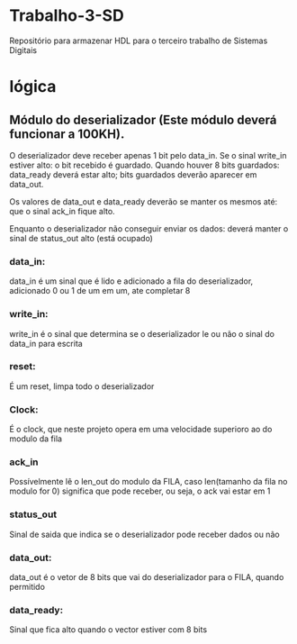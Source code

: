 # Trabalho-3-SD
Repositório para armazenar HDL para o terceiro trabalho de Sistemas Digitais

# lógica

## Módulo do deserializador (Este módulo deverá funcionar a 100KH). 
  O deserializador deve receber apenas 1 bit pelo data_in. 
  Se o sinal write_in estiver alto:
    o bit recebido é guardado. 
  Quando houver 8 bits guardados:
    data_ready deverá estar alto;
    bits guardados deverão aparecer em data_out.
  
  Os valores de data_out e data_ready deverão se manter os mesmos até:
    que o sinal ack_in fique alto.
  
  Enquanto o deserializador não conseguir enviar os dados:
    deverá manter o sinal de status_out alto (está ocupado) 

### data_in:
  data_in é um sinal que é lido e adicionado a fila do deserializador, adicionado 0 ou 1 de um em um, ate completar 8

### write_in: 
  write_in é o sinal que determina se o deserializador le ou não o sinal do data_in para escrita

### reset:
  É um reset, limpa todo  o deserializador

### Clock:
  É o clock, que neste projeto opera em uma velocidade superioro ao do modulo da fila

### ack_in
  Possívelmente lê o len_out do modulo da FILA, caso len(tamanho da fila no modulo for 0) significa que pode receber, ou seja, o ack vai estar em 1

### status_out
  Sinal de saida que indica se o deserializador pode receber dados ou não

### data_out:
  data_out é o vetor de 8 bits que vai do deserializador para o FILA, quando permitido

### data_ready:
  Sinal que fica alto quando o vector estiver com 8 bits
